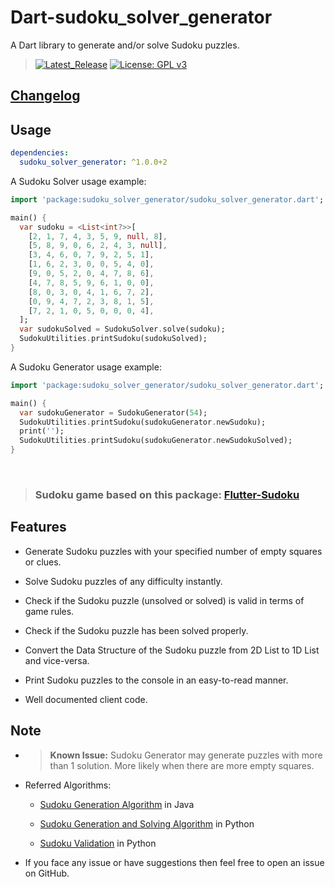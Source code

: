 # Dart-sudoku_solver_generator

A Dart library to generate and/or solve Sudoku puzzles.

> [![Latest_Release](https://img.shields.io/pub/v/sudoku_solver_generator)](https://pub.dev/packages/sudoku_solver_generator)
[![License: GPL v3](https://img.shields.io/badge/License-GPLv3-blue.svg)](https://www.gnu.org/licenses/gpl-3.0)

## [Changelog](https://github.com/VarunS2002/Dart-sudoku_solver_generator/blob/main/sudoku_solver_generator/CHANGELOG.md)

## Usage

```yaml
dependencies:
  sudoku_solver_generator: ^1.0.0+2
```

A Sudoku Solver usage example:

```dart
import 'package:sudoku_solver_generator/sudoku_solver_generator.dart';

main() {
  var sudoku = <List<int?>>[
    [2, 1, 7, 4, 3, 5, 9, null, 8],
    [5, 8, 9, 0, 6, 2, 4, 3, null],
    [3, 4, 6, 0, 7, 9, 2, 5, 1],
    [1, 6, 2, 3, 0, 0, 5, 4, 0],
    [9, 0, 5, 2, 0, 4, 7, 8, 6],
    [4, 7, 8, 5, 9, 6, 1, 0, 0],
    [8, 0, 3, 0, 4, 1, 6, 7, 2],
    [0, 9, 4, 7, 2, 3, 8, 1, 5],
    [7, 2, 1, 0, 5, 0, 0, 0, 4],
  ];
  var sudokuSolved = SudokuSolver.solve(sudoku);
  SudokuUtilities.printSudoku(sudokuSolved);
}
```

A Sudoku Generator usage example:

```dart
import 'package:sudoku_solver_generator/sudoku_solver_generator.dart';

main() {
  var sudokuGenerator = SudokuGenerator(54);
  SudokuUtilities.printSudoku(sudokuGenerator.newSudoku);
  print('');
  SudokuUtilities.printSudoku(sudokuGenerator.newSudokuSolved);
}
```

<br>

> ### Sudoku game based on this package: [Flutter-Sudoku](https://github.com/VarunS2002/Flutter-Sudoku/)

## Features

- Generate Sudoku puzzles with your specified number of empty squares or clues.

- Solve Sudoku puzzles of any difficulty instantly.

- Check if the Sudoku puzzle (unsolved or solved) is valid in terms of game rules.

- Check if the Sudoku puzzle has been solved properly.

- Convert the Data Structure of the Sudoku puzzle from 2D List to 1D List and vice-versa.

- Print Sudoku puzzles to the console in an easy-to-read manner.

- Well documented client code.

## Note

- > **Known Issue:** Sudoku Generator may generate puzzles with more than 1 solution. More likely when there are more empty squares.

- Referred Algorithms:

    - [Sudoku Generation Algorithm](https://www.geeksforgeeks.org/program-sudoku-generator/) in Java

    - [Sudoku Generation and Solving Algorithm](https://www.101computing.net/sudoku-generator-algorithm/) in Python

    - [Sudoku Validation](https://www.geeksforgeeks.org/check-if-given-sudoku-board-configuration-is-valid-or-not/) in
      Python

- If you face any issue or have suggestions then feel free to open an issue on GitHub.
